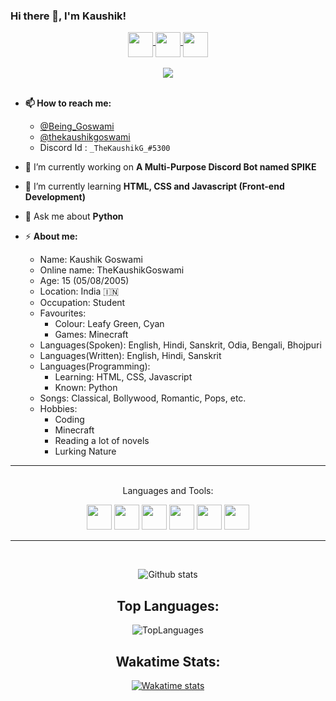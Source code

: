 ### Hi there 👋, I'm Kaushik!

<div align="center">

<a href="https://twitter.com/Being_Goswami">
  <img align="middle" width="40px" src="https://img.icons8.com/dusk/64/000000/twitter-circled.png"/>
</a>
<a href="https://instagram.com/thekaushikgoswami">
  <img align="middle" width="40px" src="https://img.icons8.com/cotton/64/000000/instagram-new.png"/>
</a>
<a href="https://discordapp.com/users/737903565313409095">
  <img align="middle" width="40px"
  src="https://img.icons8.com/dusk/50/000000/discord-logo.png">
</a>
<br>
</br>
<img align="middle" src="https://discord.c99.nl/widget/theme-2/737903565313409095.png">
</center>
</div>

<br />

- **📫 How to reach me:** 
  - <a href="https://twitter.com/Being_Goswami">@Being_Goswami</a>
  - <a href="https://instagram.com/thekaushikgoswami">@thekaushikgoswami</a>
  - Discord Id : `_TheKaushikG_#5300` 

- 🔭 I’m currently working on **A Multi-Purpose Discord Bot named SPIKE**
- 🌱 I’m currently learning **HTML, CSS and Javascript (Front-end Development)**
- 💬 Ask me about **Python**
- ⚡ **About me:** 
  - Name: Kaushik Goswami
  - Online name: TheKaushikGoswami
  - Age: 15 (05/08/2005)
  - Location: India  🇮🇳 
  - Occupation: Student
  - Favourites:
    - Colour: Leafy Green, Cyan
    - Games: Minecraft 
  - Languages(Spoken): English, Hindi, Sanskrit, Odia, Bengali, Bhojpuri
  - Languages(Written): English, Hindi, Sanskrit
  - Languages(Programming):
     - Learning: HTML, CSS, Javascript
     - Known: Python 
  - Songs: Classical, Bollywood, Romantic, Pops, etc.
  - Hobbies:
    - Coding
    - Minecraft
    - Reading a lot of novels
    - Lurking Nature

<hr>
<br>
<div align = "center">
  <center>
  Languages and Tools:  

  <code><img height="40" src="https://raw.githubusercontent.com/shinokada/shinokada/master/assets/python.png"></code>
  <code><img height="40" src="https://img.icons8.com/color/50/000000/html-5--v1.png"></code>
  <code><img height="40" src="https://img.icons8.com/dusk/64/000000/css3.png"/></code>
  <code><img height="40" src="https://raw.githubusercontent.com/shinokada/shinokada/master/assets/javascript.png"></code>
  <code><img height="40" src="https://img.icons8.com/dusk/64/000000/visual-studio-code-2019.png"></code>
  <code><img height="40" src="https://img.icons8.com/fluent/96/000000/sublime-text.png"></code>
  </center>

  <hr>
  <br>
  <center>

  ![Github stats](https://github-readme-stats.vercel.app/api?username=TheKaushikGoswami&theme=bear&include_all_commits=true&show_icons=true&count_private=true&show_owner=true)

  ## Top Languages:

  ![TopLanguages](https://github-readme-stats.vercel.app/api/top-langs/?username=TheKaushikGoswami&show_icons=true&theme=radical)

  ## Wakatime Stats:

  [![Wakatime stats](https://github-readme-stats.vercel.app/api/wakatime?username=TheKaushikGoswami&theme=dark)](https://github.com/TheKaushikGoswami/TheKaushikGoswami)

</div>

